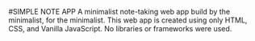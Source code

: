 #SIMPLE NOTE APP
A minimalist note-taking web app build by the minimalist, for the minimalist. This web app is created using only HTML, CSS, and Vanilla JavaScript. No libraries or frameworks were used.

